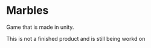 # Marbles

Game that is made in unity. 

This is not a finished product and is still being workd on

